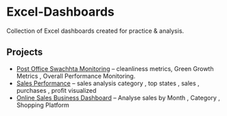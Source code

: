 # Excel-Dashboards
Collection of Excel dashboards created for practice &amp; analysis.

## Projects
- [Post Office Swachhta Monitoring](post-office-swachhta/) – cleanliness metrics, Green Growth Metrics , Overall Performance Monitoring.
- [Sales Performance](sales-performance/) – sales analysis category , top states , sales , purchases , profit visualized
- [Online Sales Business Dashboard](https://github.com/ZoreNikhilGanpat/Excel-Dashboards/tree/16e84372b2f4965251a6933c1b222b75c7c3e95c/online%20sales%20business) – Analyse sales by Month , Category , Shopping Platform 

